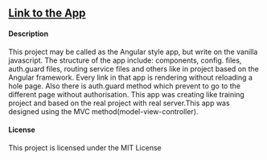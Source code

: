 <h2><a href="https://most-liked-person-easycode.herokuapp.com">Link to the App</a></h2>

<h4>Description</h4>
This project may be called as the Angular style app, but write on the vanilla javascript.
The structure of the app include: components, config. files, auth.guard files, routing service files and others like in project based on the Angular framework. Every link in that app is rendering without reloading a hole page.
Also there is auth.guard method which prevent to go to the different page without authorisation. This app was creating like training project and based on the real project with real server.This app was designed using the MVC method(model-view-controller).

<h4>License</h4>
This project is licensed under the MIT License

